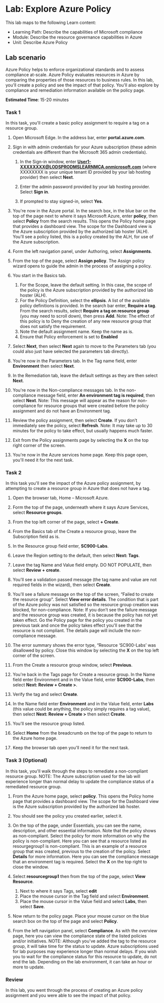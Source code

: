 <!---
---
Lab:
    Title: 'Explore Azure Policy'
    Learning Path/Module/Unit: 'Learning Path: Describe the capabilities of Microsoft compliance; Module 6: Describe the resource governance capabilities in Azure; Unit 2: Describe Azure Policy'
---
--->

# Lab: Explore Azure Policy

This lab maps to the following Learn content:

- Learning Path: Describe the capabilities of Microsoft compliance
- Module: Describe the resource governance capabilities in Azure
- Unit: Describe Azure Policy

## Lab scenario

Azure Policy helps to enforce organizational standards and to assess compliance at-scale. Azure Policy evaluates resources in Azure by comparing the properties of those resources to business rules. In this lab, you'll  create a policy and see the impact of that policy.  You'll also explore by compliance and remediation information available on the policy page.

**Estimated Time**: 15-20 minutes

### Task 1

In this task, you'll create a basic policy assignment to require a tag on a resource group.
1.  Open Microsoft Edge. In the address bar, enter **portal.azure.com**.

1. Sign in with admin credentials for your Azure subscription (these admin credentials are different than the Microsoft 365 admin credentials).
    1. In the Sign-in window, enter **User1-XXXXXXXX@LODSPRODMSLEARNMCA.onmicrosoft.com** (where XXXXXXXX is your unique tenant ID provided by your lab hosting provider) then select **Next**.

    1. Enter the admin password provided by your lab hosting provider. Select **Sign in**.
    1. If prompted to stay signed-in, select **Yes**.

1. You're now in the Azure portal.  In the search box, in the blue bar on the top of the page next to where it says Microsoft Azure, enter **policy**, then select **Policy** from the search results. This opens the Policy home page that provides a dashboard view.  The scope for the Dashboard view is the Azure subscription provided by the authorized lab hoster (ALH). You'll see a policy listed, this is a policy created by the ALH, for use of the Azure subscription.

1. Form the left navigation panel, under Authoring, select **Assignments**.

1. From the top of the page, select **Assign policy**. The Assign policy wizard opens to guide the admin in the process of assigning a policy.

1. You start in the Basics tab.
    1. For the Scope, leave the default setting. In this case, the scope of the policy is the Azure subscription provided by the authorized lab hoster (ALH).
    1. For the Policy Definition, select the **ellipsis**.  A list of the available policy definitions is provided.  In the search bar enter, **Require a tag**. From the search results, select **Require a tag on resource group** (you may need to scroll down), then press **Add**.  Note: The effect of this policy is to Deny the creation of any new resource group that does not satisfy the requirement.  
    1. Note the default assignment name.  Keep the name as is.
    1. Ensure that Policy enforcement is set to **Enabled**

1. Select **Next**, then select **Next** again to move to the Parameters tab (you could also just have selected the parameters tab directly).

1. You're now in the Parameters tab.  In the Tag name field, enter **Environment** then select **Next**.

1. In the Remediation tab, leave the default settings as they are then select **Next**.

1. You're now in the Non-compliance messages tab.  In the non-compliance message field, enter **An environment tag is required**, then select **Next**. Note: This message will appear as the reason for non-compliance for resource groups that were created before the policy assignment and do not have an Environment tag.

1. Review the policy assignment, then select **Create**.  If you don’t immediately see the policy, select **Refresh**. Note: It may take up to 30 minutes for the policy to take effect, but usually happens much faster.

1. Exit from the Policy assignments page by selecting the **X** on the top right corner of the screen.

1. You're now in the Azure services home page.  Keep this page open, you'll need it for the next task.

### Task 2

In this task you'll see the impact of the Azure policy assignment, by attempting to create a resource group in Azure that does not have a tag.

1. Open the browser tab, Home – Microsoft Azure.

1. Form the top of the page, underneath where it says Azure Services, select **Resource groups**.

1. From the top left corner of the page, select **+ Create**.

1. From the Basics tab of the Create a resource group, leave the Subscription field as is.

1. In the Resource group field enter, **SC900-Labs**.

1. Leave the Region setting to the default, then select **Next: Tags**.

1. Leave the tag Name and Value field empty.  DO NOT POPULATE, then select **Review + create**.

1. You'll see a validation passed message (the tag name and value are not required fields in the wizard), then select **Create**.

1. You'll see a failure message on the top of the screen, “Failed to create the resource group". Select **View error details**. The condition that is part of the Azure policy was not satisfied so the resource group creation was blocked, for non-compliance. Note: If you don’t see the failure message and the resource group was created, it is because the policy has not yet taken effect.  Go the Policy page for the policy you created in the previous task and once the policy takes effect you'll see that the resource is not compliant.  The details page will include the non-compliance message.

1. The error summary shows the error type, “Resource ‘SC900-Labs’ was disallowed by policy.  Close this window by selecting the **X** on the top left corner of the screen.

1. From the Create a resource group window, select **Previous**.

1. You're back in the Tags page for Create a resource group.  In the Name field enter Environment and in the Value field, enter **SC900-Labs**, then select **Next: Review + Create >**.

1. Verify the tag and select **Create**.

1. In the Name field enter **Environment** and in the Value field, enter **Labs** (this value could be anything, the policy simply requires a tag value), then select **Next: Review + Create >** then select **Create**.

1. You'll see the resource group listed.  

1. Select **Home** from the breadcrumb on the top of the page to return to the Azure home page.

1. Keep the browser tab open you'll need it for the next task.

### Task 3 (Optional)

In this task, you'll walk through the steps to remediate a non-compliant resource group. NOTE: The Azure subscription used for the lab will experience longer than normal delay to update the compliance status of a remediated resource group.

1. From the Azure home page, select **policy**. This opens the Policy home page that provides a dashboard view.  The scope for the Dashboard view is the Azure subscription provided by the authorized lab hoster.  

1. You should see the policy you created earlier, select it.

1. On the top of the page, under Essentials, you can see the name, description, and other essential information.  Note that the policy shows as non-compliant.  Select the policy for more information on why the policy is non-compliant. Here you can see that a resource listed as resourgegroup1 is non-compliant.  This is an example of a resource group that was created, previous to the creation of the policy. Select **Details** for more information.  Here you can see the compliance message that an environment tag is required.  Select the **X** on the top right to close the window.

1. Select **resourcegroup1** then from the top of the page, select **View Resource**.
    1. Next to where it says Tags, select **edit**
    1. Place the mouse cursor in the Tag field and select **Environment**.
    1. Place the mouse cursor in the Value field and select **Labs**, then select **Save**.

1. Now return to the policy page.  Place your mouse cursor on the blue search box on the top of the page and select **Policy**.

1. From the left navigation panel, select **Compliance**.  As with the overview page, here you can view the compliance state of the listed policies and/or initiatives.  NOTE: Although you've added the tag to the resource group, it will take time for the status to update.  Azure subscriptions used for lab purposes may experience longer than normal delays. If you wish you to wait for the compliance status for this resource to update, do not end the lab. Depending on the lab environment, it can take an hour or more to update.  

### Review

In this lab, you went through the process of creating an Azure policy assignment and you were able to see the impact of that policy.

